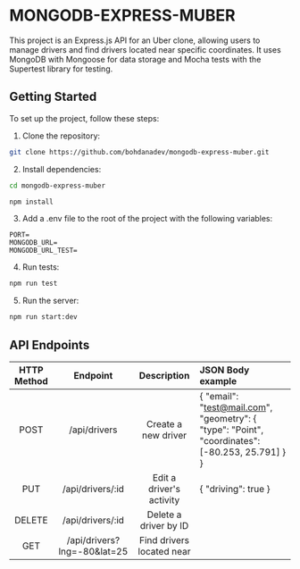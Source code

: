 # MONGODB-EXPRESS-MUBER

This project is an Express.js API for an Uber clone, allowing users to manage drivers and find drivers located near specific coordinates. It uses MongoDB with Mongoose for data storage and Mocha tests with the Supertest library for testing.

## Getting Started

To set up the project, follow these steps:

1. Clone the repository:

```bash
git clone https://github.com/bohdanadev/mongodb-express-muber.git
```

2. Install dependencies:

```bash
cd mongodb-express-muber

npm install
```

3.  Add a .env file to the root of the project with the following variables:

```dotenv
PORT=
MONGODB_URL=
MONGODB_URL_TEST=
```

4.  Run tests:

```bash
npm run test
```

5.  Run the server:

```bash
npm run start:dev
```

## API Endpoints

| HTTP Method |          Endpoint           |        Description        | JSON Body example                                                                               |
| :---------: | :-------------------------: | :-----------------------: | :---------------------------------------------------------------------------------------------- |
|    POST     |        /api/drivers         |    Create a new driver    | { "email": "test@mail.com", "geometry": { "type": "Point", "coordinates": [-80.253, 25.791] } } |
|     PUT     |      /api/drivers/:id       | Edit a driver's activity  | { "driving": true }                                                                             |
|   DELETE    |      /api/drivers/:id       |   Delete a driver by ID   |                                                                                                 |
|     GET     | /api/drivers?lng=-80&lat=25 | Find drivers located near |                                                                                                 |
